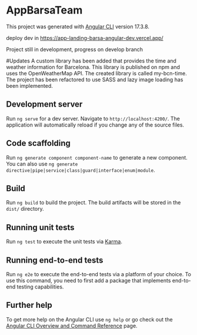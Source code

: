 # AppBarsaTeam

This project was generated with [Angular CLI](https://github.com/angular/angular-cli) version 17.3.8.

deploy dev in https://app-landing-barsa-angular-dev.vercel.app/

Project still in development, progress on develop branch

#Updates
A custom library has been added that provides the time and weather information for Barcelona. This library is published on npm and uses the OpenWeatherMap API. The created library is called my-bcn-time.
The project has been refactored to use SASS and lazy image loading has been implemented.


## Development server

Run `ng serve` for a dev server. Navigate to `http://localhost:4200/`. The application will automatically reload if you change any of the source files.

## Code scaffolding

Run `ng generate component component-name` to generate a new component. You can also use `ng generate directive|pipe|service|class|guard|interface|enum|module`.

## Build

Run `ng build` to build the project. The build artifacts will be stored in the `dist/` directory.

## Running unit tests

Run `ng test` to execute the unit tests via [Karma](https://karma-runner.github.io).

## Running end-to-end tests

Run `ng e2e` to execute the end-to-end tests via a platform of your choice. To use this command, you need to first add a package that implements end-to-end testing capabilities.

## Further help

To get more help on the Angular CLI use `ng help` or go check out the [Angular CLI Overview and Command Reference](https://angular.io/cli) page.
